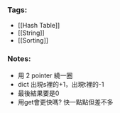### Tags:
- [[Hash Table]]
- [[String]]
- [[Sorting]]
### Notes:
 - 用 2 pointer 繞一圈
 - dict 出現s裡的+1，出現t裡的-1
 - 最後結果要是0
 - 用get會更快嗎? 快一點點但差不多

